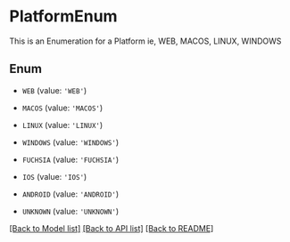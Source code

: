 # PlatformEnum

This is an Enumeration for a Platform ie, WEB, MACOS, LINUX, WINDOWS

## Enum

* `WEB` (value: `'WEB'`)

* `MACOS` (value: `'MACOS'`)

* `LINUX` (value: `'LINUX'`)

* `WINDOWS` (value: `'WINDOWS'`)

* `FUCHSIA` (value: `'FUCHSIA'`)

* `IOS` (value: `'IOS'`)

* `ANDROID` (value: `'ANDROID'`)

* `UNKNOWN` (value: `'UNKNOWN'`)

[[Back to Model list]](../README.md#documentation-for-models) [[Back to API list]](../README.md#documentation-for-api-endpoints) [[Back to README]](../README.md)


